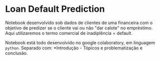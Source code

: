 # Loan Default Prediction

Notebook desenvolvido sob dados de clientes de uma financeira com o objetivo de predizer se o cliente vai ou não "dar calote" no empréstimo.
Aqui utilizaremos o termo comercial de inadiplência = default. 

Notebook está todo desenvolvido no google colaboratory, em linguagem `python`. Separado com:
*Introdução - Tópicos e problematização e conclusão.
